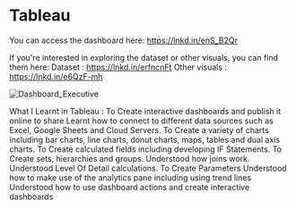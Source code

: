 # Tableau

You can access the dashboard here: https://lnkd.in/enS_B2Qr

If you're interested in exploring the dataset or other visuals, you can find them here: 
Dataset : https://lnkd.in/erfncnFt
Other visuals : https://lnkd.in/e6QzF-mh

![Dashboard_Executive](https://github.com/vaishuKIIT/Tableau/assets/26176812/e2cf8555-e62c-4fd6-a437-4eb6d5d4bd4f)


What I Learnt in Tableau :
To Create interactive dashboards and publish it online to share
Learnt how to connect to different data sources such as Excel, Google Sheets and Cloud Servers.
To Create a variety of charts including bar charts, line charts, donut charts, maps, tables and dual axis charts.
To Create calculated fields including developing IF Statements.
To Create sets, hierarchies and groups.
Understood how joins work.
Understood Level Of Detail calculations.
To Create Parameters
Understood how to make use of the analytics pane including using trend lines
Understood how to use dashboard actions and create interactive dashboards
